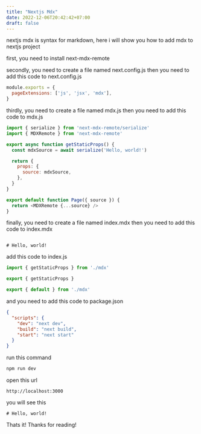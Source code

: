 ```yaml
---
title: "Nextjs Mdx"
date: 2022-12-06T20:42:42+07:00
draft: false
---
```


nextjs mdx is syntax for markdown, here i will show you how to add mdx to nextjs project

first, you need to install next-mdx-remote

secondly, you need to create a file named next.config.js
then you need to add this code to next.config.js

```js
module.exports = {
  pageExtensions: ['js', 'jsx', 'mdx'],
}
```

thirdly, you need to create a file named mdx.js
then you need to add this code to mdx.js

```js
import { serialize } from 'next-mdx-remote/serialize'
import { MDXRemote } from 'next-mdx-remote'

export async function getStaticProps() {
  const mdxSource = await serialize('Hello, world!')

  return {
    props: {
      source: mdxSource,
    },
  }
}

export default function Page({ source }) {
  return <MDXRemote {...source} />
}
```

finally, you need to create a file named index.mdx
then you need to add this code to index.mdx

```mdx

# Hello, world!

```

add this code to index.js

```js
import { getStaticProps } from './mdx'

export { getStaticProps }

export { default } from './mdx'
```

and you need to add this code to package.json

```json
{
  "scripts": {
    "dev": "next dev",
    "build": "next build",
    "start": "next start"
  }
}
```

run this command

```bash
npm run dev
```

open this url

```url
http://localhost:3000
```

you will see this

```mdx
# Hello, world!
```

Thats it! Thanks for reading!
